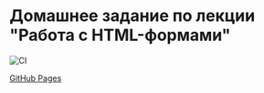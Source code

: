# Домашнее задание по лекции "Работа с HTML-формами"

![CI](https://github.com/SukhovAlex96/ahj-1/actions/workflows/web.yml/badge.svg)

[GitHub Pages](https://sukhovalex96.github.io/ahj-5/)
